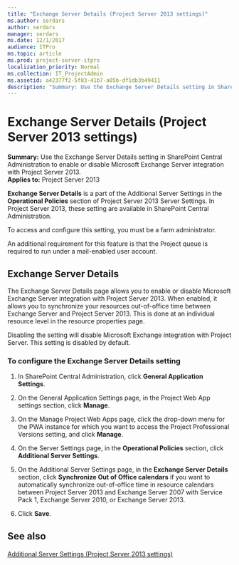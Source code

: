 ```yaml
---
title: "Exchange Server Details (Project Server 2013 settings)"
ms.author: serdars
author: serdars
manager: serdars
ms.date: 12/1/2017
audience: ITPro
ms.topic: article
ms.prod: project-server-itpro
localization_priority: Normal
ms.collection: IT_ProjectAdmin
ms.assetid: a42377f2-5f83-41b7-a05b-df1db3b49411
description: "Summary: Use the Exchange Server Details setting in SharePoint Central Administration to enable or disable Microsoft Exchange Server integration with Project Server 2013."
---
```


# Exchange Server Details (Project Server 2013 settings)
 
 **Summary:** Use the Exchange Server Details setting in SharePoint Central Administration to enable or disable Microsoft Exchange Server integration with Project Server 2013.<br/>
**Applies to:** Project Server 2013
  
  
 **Exchange Server Details** is a part of the Additional Server Settings in the **Operational Policies** section of Project Server 2013 Server Settings. In Project Server 2013, these setting are available in SharePoint Central Administration.
  
To access and configure this setting, you must be a farm administrator.
  
An additional requirement for this feature is that the Project queue is required to run under a mail-enabled user account.
  
## Exchange Server Details

The Exchange Server Details page allows you to enable or disable Microsoft Exchange Server integration with Project Server 2013. When enabled, it allows you to synchronize your resources out-of-office time between Exchange Server and Project Server 2013. This is done at an individual resource level in the resource properties page. 
  
Disabling the setting will disable Microsoft Exchange integration with Project Server. This setting is disabled by default.
  
### To configure the Exchange Server Details setting

1. In SharePoint Central Administration, click **General Application Settings**.
    
2. On the General Application Settings page, in the Project Web App settings section, click **Manage**.
    
3. On the Manage Project Web Apps page, click the drop-down menu for the PWA instance for which you want to access the Project Professional Versions setting, and click **Manage**.
    
4. On the Server Settings page, in the **Operational Policies** section, click **Additional Server Settings**.
    
5. On the Additional Server Settings page, in the **Exchange Server Details** section, click **Synchronize Out of Office calendars** if you want to automatically synchronize out-of-office time in resource calendars between Project Server 2013 and Exchange Server 2007 with Service Pack 1, Exchange Server 2010, or Exchange Server 2013.
    
6. Click **Save**.
    
## See also

#### 

[Additional Server Settings (Project Server 2013 settings)](additional-server-settings-project-server-2013-settings.md)

